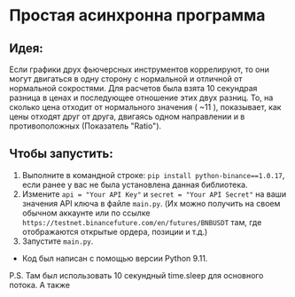 # Простая асинхронна программа

## Идея:

Если графики друх фьючерсных инструментов коррелируют, то они могут двигаться в одну сторону с нормальной и отличной от нормальной сокростями. Для расчетов была взята 10 секундрая разница в ценах и последующее отношение этих двух разниц. То, на сколько цена отходит от нормального значения ( ~11 ), показывает, как цены отходят друг от друга, двигаясь одном направлении и в противоположных (Показатель "Ratio").

## Чтобы запустить:

1. Выполните в командной строке: ```pip install python-binance==1.0.17```, если ранее у вас не была установлена данная библиотека.
2. Измените ```api = "Your API Key"``` и ```secret = "Your API Secret"``` на ваши значения API ключа в файле ```main.py```. (Их можно получить на своем обычном аккаунте или по ссылке ```https://testnet.binancefuture.com/en/futures/BNBUSDT``` там, где отображаются открытые ордера, позиции и т.д.)
3. Запустите ```main.py```.
* Код был написан c помощью версии Python 9.11.

P.S. Там был использовать 10 секундный time.sleep для основного потока. А также 

